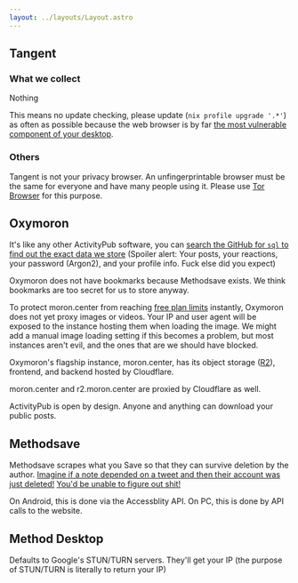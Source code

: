 ```yaml
---
layout: ../layouts/Layout.astro
---
```


## Tangent

### What we collect

Nothing

This means no update checking, please update (`nix profile upgrade '.*'`) as often as possible because the web browser is by far [the most vulnerable component of your desktop](https://webkitgtk.org/security.html).

### Others

Tangent is not your privacy browser. An unfingerprintable browser must be the same for everyone and have many people using it. Please use [Tor Browser](https://torproject.org) for this purpose.

## Oxymoron

It's like any other ActivityPub software, you can [search the GitHub for `sql` to find out the exact data we store](https://github.com/search?q=repo%3Amollersuite%2Foxymoron%20sql&type=code) (Spoiler alert: Your posts, your reactions, your password (Argon2), and your profile info. Fuck else did you expect)

Oxymoron does not have bookmarks because Methodsave exists. We think bookmarks are too secret for us to store anyway.

To protect moron.center from reaching [free plan limits](https://workers.cloudflare.com/#plans) instantly, Oxymoron does not yet proxy images or videos. Your IP and user agent will be exposed to the instance hosting them when loading the image. We might add a manual image loading setting if this becomes a problem, but most instances aren't evil, and the ones that are we should have blocked.

Oxymoron's flagship instance, moron.center, has its object storage ([R2](https://developers.cloudflare.com/r2)), frontend, and backend hosted by Cloudflare.

moron.center and r2.moron.center are proxied by Cloudflare as well.

ActivityPub is open by design. Anyone and anything can download your public posts.

## Methodsave

Methodsave scrapes what you Save so that they can survive deletion by the author. [Imagine if a note depended on a tweet and then their account was just deleted!](https://github.com/mollersuite/mollermethod/blob/9b3565dcc214f46a63885d2c753d43d10fb32670/deploy.sh#L1) [You'd be unable to figure out shit!](https://owo.community/notes/9iuoqpdvb2)

On Android, this is done via the Accessblity API. On PC, this is done by API calls to the website.

## Method Desktop

Defaults to Google's STUN/TURN servers. They'll get your IP (the purpose of STUN/TURN is literally to return your IP)
